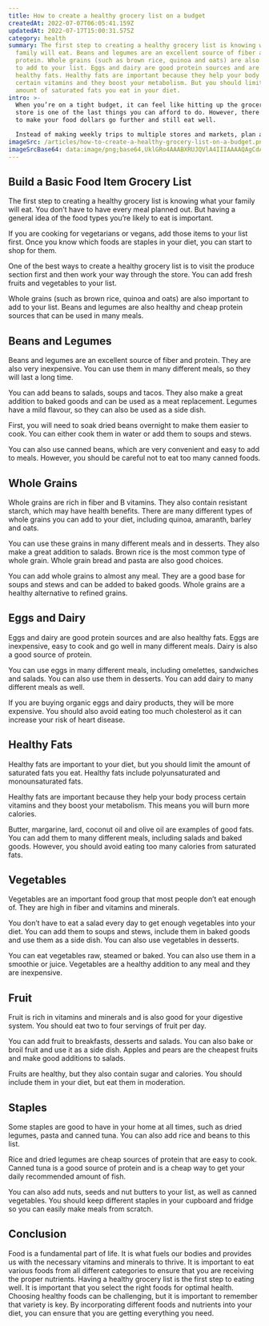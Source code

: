 ```yaml
---
title: How to create a healthy grocery list on a budget
createdAt: 2022-07-07T06:05:41.159Z
updatedAt: 2022-07-17T15:00:31.575Z
category: health
summary: The first step to creating a healthy grocery list is knowing what your
  family will eat. Beans and legumes are an excellent source of fiber and
  protein. Whole grains (such as brown rice, quinoa and oats) are also important
  to add to your list. Eggs and dairy are good protein sources and are also
  healthy fats. Healthy fats are important because they help your body process
  certain vitamins and they boost your metabolism. But you should limit the
  amount of saturated fats you eat in your diet.
intro: >-
  When you’re on a tight budget, it can feel like hitting up the grocery
  store is one of the last things you can afford to do. However, there are ways
  to make your food dollars go further and still eat well. 

  Instead of making weekly trips to multiple stores and markets, plan a shopping day and hit one store at a time. Look for sales in that store before you go and stock up on foods that are good value. You might even consider investing in a membership card or becoming an insider or club member so you get vouchers or other discounts. Adding your own spin on some classic cheap meals will also help you save money without sacrificing nutrition. It just takes some planning and research to make it work!
imageSrc: /articles/how-to-create-a-healthy-grocery-list-on-a-budget.png
imageSrcBase64: data:image/png;base64,UklGRo4AAABXRUJQVlA4IIIAAAAQAgCdASoKAAoAAUAmJbACdAELYOXGEXoAAP76y1hKvJKf6Vxlgzsj8qbez++0j4Z3H8jOjWL8Q8T+CqeGOV4S+ig3wGoo8eHX/mogVhArtXahU5+0UzPSX/u1t9z4dGErrZkSWPGzgR6/8glvxcMG/7p919qYfIN1nLj/H+hJIAAA
---
```


## Build a Basic Food Item Grocery List

The first step to creating a healthy grocery list is knowing what your family will eat. You don’t have to have every meal planned out. But having a general idea of the food types you’re likely to eat is important.

If you are cooking for vegetarians or vegans, add those items to your list first. Once you know which foods are staples in your diet, you can start to shop for them.

One of the best ways to create a healthy grocery list is to visit the produce section first and then work your way through the store. You can add fresh fruits and vegetables to your list.

Whole grains (such as brown rice, quinoa and oats) are also important to add to your list. Beans and legumes are also healthy and cheap protein sources that can be used in many meals.

## Beans and Legumes

Beans and legumes are an excellent source of fiber and protein. They are also very inexpensive. You can use them in many different meals, so they will last a long time.

You can add beans to salads, soups and tacos. They also make a great addition to baked goods and can be used as a meat replacement. Legumes have a mild flavour, so they can also be used as a side dish.

First, you will need to soak dried beans overnight to make them easier to cook. You can either cook them in water or add them to soups and stews.

You can also use canned beans, which are very convenient and easy to add to meals. However, you should be careful not to eat too many canned foods.

## Whole Grains

Whole grains are rich in fiber and B vitamins. They also contain resistant starch, which may have health benefits. There are many different types of whole grains you can add to your diet, including quinoa, amaranth, barley and oats.

You can use these grains in many different meals and in desserts. They also make a great addition to salads. Brown rice is the most common type of whole grain. Whole grain bread and pasta are also good choices.

You can add whole grains to almost any meal. They are a good base for soups and stews and can be added to baked goods. Whole grains are a healthy alternative to refined grains.

## Eggs and Dairy

Eggs and dairy are good protein sources and are also healthy fats. Eggs are inexpensive, easy to cook and go well in many different meals. Dairy is also a good source of protein.

You can use eggs in many different meals, including omelettes, sandwiches and salads. You can also use them in desserts. You can add dairy to many different meals as well.

If you are buying organic eggs and dairy products, they will be more expensive. You should also avoid eating too much cholesterol as it can increase your risk of heart disease.

## Healthy Fats

Healthy fats are important to your diet, but you should limit the amount of saturated fats you eat. Healthy fats include polyunsaturated and monounsaturated fats.

Healthy fats are important because they help your body process certain vitamins and they boost your metabolism. This means you will burn more calories.

Butter, margarine, lard, coconut oil and olive oil are examples of good fats. You can add them to many different meals, including salads and baked goods. However, you should avoid eating too many calories from saturated fats.

## Vegetables

Vegetables are an important food group that most people don’t eat enough of. They are high in fiber and vitamins and minerals.

You don’t have to eat a salad every day to get enough vegetables into your diet. You can add them to soups and stews, include them in baked goods and use them as a side dish. You can also use vegetables in desserts.

You can eat vegetables raw, steamed or baked. You can also use them in a smoothie or juice. Vegetables are a healthy addition to any meal and they are inexpensive.

## Fruit

Fruit is rich in vitamins and minerals and is also good for your digestive system. You should eat two to four servings of fruit per day.

You can add fruit to breakfasts, desserts and salads. You can also bake or broil fruit and use it as a side dish. Apples and pears are the cheapest fruits and make good additions to salads.

Fruits are healthy, but they also contain sugar and calories. You should include them in your diet, but eat them in moderation.

## Staples

Some staples are good to have in your home at all times, such as dried legumes, pasta and canned tuna. You can also add rice and beans to this list.

Rice and dried legumes are cheap sources of protein that are easy to cook. Canned tuna is a good source of protein and is a cheap way to get your daily recommended amount of fish.

You can also add nuts, seeds and nut butters to your list, as well as canned vegetables. You should keep different staples in your cupboard and fridge so you can easily make meals from scratch.

## Conclusion

Food is a fundamental part of life. It is what fuels our bodies and provides us with the necessary vitamins and minerals to thrive. It is important to eat various foods from all different categories to ensure that you are receiving the proper nutrients. Having a healthy grocery list is the first step to eating well. It is important that you select the right foods for optimal health. Choosing healthy foods can be challenging, but it is important to remember that variety is key. By incorporating different foods and nutrients into your diet, you can ensure that you are getting everything you need.
